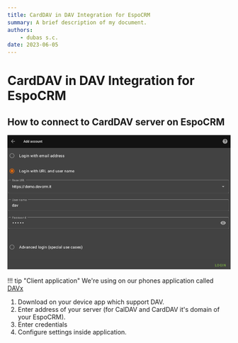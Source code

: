 ```yaml
---
title: CardDAV in DAV Integration for EspoCRM
summary: A brief description of my document.
authors:
    - dubas s.c.
date: 2023-06-05
---
```

# CardDAV in DAV Integration for EspoCRM


## How to connect to CardDAV server on EspoCRM
![CardDAV](../../images/dav-client.png)

!!! tip "Client application"
    We're using on our phones application called [DAVx](https://play.google.com/store/apps/details?id=at.bitfire.davdroid)

1. Download on your device app which support DAV.
2. Enter address of your server (for CalDAV and CardDAV it's domain of your EspoCRM).
3. Enter credentials
4. Configure settings inside application.